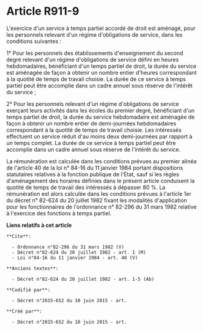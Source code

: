 # Article R911-9

L'exercice d'un service à temps partiel accordé de droit est aménagé, pour les personnels relevant d'un régime d'obligations
de service, dans les conditions suivantes :

1° Pour les personnels des établissements d'enseignement du second degré relevant d'un régime d'obligations de service défini
en heures hebdomadaires, bénéficiant d'un temps partiel de droit, la durée du service est aménagée de façon à obtenir un
nombre entier d'heures correspondant à la quotité de temps de travail choisie. La durée de ce service à temps partiel peut
être accomplie dans un cadre annuel sous réserve de l'intérêt du service ;

2° Pour les personnels relevant d'un régime d'obligations de service exerçant leurs activités dans les écoles du premier
degré, bénéficiant d'un temps partiel de droit, la durée du service hebdomadaire est aménagée de façon à obtenir un nombre
entier de demi-journées hebdomadaires correspondant à la quotité de temps de travail choisie. Les intéressés effectuent un
service réduit d'au moins deux demi-journées par rapport à un temps complet. La durée de ce service à temps partiel peut être
accomplie dans un cadre annuel sous réserve de l'intérêt du service.

La rémunération est calculée dans les conditions prévues au premier alinéa de l'article 40 de la loi n° 84-16 du 11 janvier
1984 portant dispositions statutaires relatives à la fonction publique de l'Etat, sauf si les règles d'aménagement des
horaires définies dans le présent article conduisent la quotité de temps de travail des intéressés à dépasser 80 %. La
rémunération est alors calculée dans les conditions prévues à l'article 1er du décret n° 82-624 du 20 juillet 1982 fixant les
modalités d'application pour les fonctionnaires de l'ordonnance n° 82-296 du 31 mars 1982 relative à l'exercice des fonctions
à temps partiel.

**Liens relatifs à cet article**

	**Cite**:

	  - Ordonnance n°82-296 du 31 mars 1982 (V)
	  - Décret n°82-624 du 20 juillet 1982 - art. 1 (M)
	  - Loi n°84-16 du 11 janvier 1984 - art. 40 (V)

	**Anciens textes**:

	  - Décret n°82-624 du 20 juillet 1982 - art. 1-5 (Ab)

	**Codifié par**:

	  - Décret n°2015-652 du 10 juin 2015 - art.

	**Créé par**:

	  - Décret n°2015-652 du 10 juin 2015 - art.
